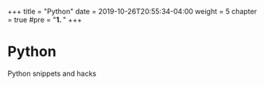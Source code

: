 +++
title = "Python"
date = 2019-10-26T20:55:34-04:00
weight = 5
chapter = true
#pre = "<b>1. </b>"
+++

# Python

Python snippets and hacks